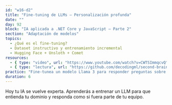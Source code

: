```yaml
---
id: "w16-d2"
title: "Fine-tuning de LLMs – Personalización profunda"
date: ""
day: 92
block: "IA aplicada a .NET Core y JavaScript – Parte 2"
section: "Adaptación de modelos"
topics:
  - ¿Qué es el fine-tuning?
  - Dataset instructivo y entrenamiento incremental
  - Hugging Face + Unsloth + Comet
resources:
  - { type: "video", url: "https://www.youtube.com/watch?v=CWTSImmqcvQ" }
  - { type: "lectura", url: "https://github.com/decodingml/second-brain-ai-assistant-course" }
practice: "Fine-tunea un modelo Llama 3 para responder preguntas sobre tu app de pedidos usando tus propios datos."
duration: 6
---
```


Hoy tu IA se vuelve experta. Aprenderás a entrenar un LLM para que entienda tu dominio y responda como si fuera parte de tu equipo.